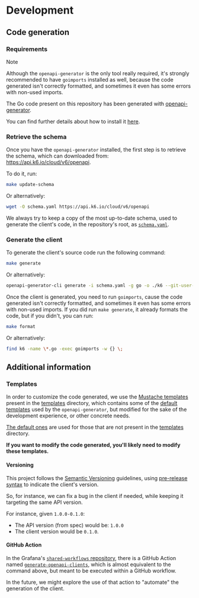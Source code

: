 # Development

## Code generation

### Requirements

> [!NOTE]
> Although the `openapi-generator` is the only tool really required, it's strongly recommended to have `goimports`
> installed as well, because the code generated isn't correctly formatted, and sometimes it even has some errors with
> non-used imports.

The Go code present on this repository has been generated with [openapi-generator](https://openapi-generator.tech/).

You can find further details about how to install it [here](https://openapi-generator.tech/docs/installation).

### Retrieve the schema

Once you have the `openapi-generator` installed, the first step is to retrieve the schema,
which can downloaded from: https://api.k6.io/cloud/v6/openapi.

To do it, run:

```sh
make update-schema
```

Or alternatively:

```sh
wget -O schema.yaml https://api.k6.io/cloud/v6/openapi
```

We always try to keep a copy of the most up-to-date schema, used to generate the client's code, in the repository's
root,
as [`schema.yaml`](./schema.yaml).

### Generate the client

To generate the client's source code run the following command:

```sh
make generate
```

Or alternatively:

```sh
openapi-generator-cli generate -i schema.yaml -g go -o ./k6 --git-user-id grafana --git-repo-id k6-cloud-openapi-client/go --package-name k6 -p isGoSubmodule=true -p disallowAdditionalPropertiesIfNotPresent=false -p withGoMod=false -t ./templates
```

Once the client is generated, you need to run `goimports`, cause the code generated isn't correctly formatted,
and sometimes it even has some errors with non-used imports. If you did run `make generate`, it already formats
the code, but if you didn't, you can run:

```sh
make format
```

Or alternatively:

```sh
find k6 -name \*.go -exec goimports -w {} \;
```

## Additional information

### Templates

In order to customize the code generated, we use
the [Mustache templates](https://openapi-generator.tech/docs/templating)
present in the [templates](./templates) directory, which contains some of the
[default templates](https://github.com/OpenAPITools/openapi-generator/tree/master/modules/openapi-generator/src/main/resources/go)
used by the `openapi-generator`, but modified for the sake of the development experience, or other concrete needs.

[The default ones](https://github.com/OpenAPITools/openapi-generator/tree/master/modules/openapi-generator/src/main/resources/go)
are used for those that are not present in the [templates](./templates) directory.

**If you want to modify the code generated, you'll likely need to modify these templates.**

#### Versioning

This project follows the [Semantic Versioning](https://semver.org/) guidelines,
using [pre-release syntax](https://semver.org/#spec-item-9) to indicate the client's version.

So, for instance, we can fix a bug in the client if needed, while keeping it targeting the same API version.

For instance, given `1.0.0-0.1.0`:
- The API version (from spec) would be: `1.0.0`
- The client version would be `0.1.0`.

#### GitHub Action

In the Grafana's [`shared-workflows` repository](https://github.com/grafana/shared-workflows), there is a GitHub Action
named [
`generate-openapi-clients`](https://github.com/grafana/shared-workflows/tree/main/actions/generate-openapi-clients),
which is almost equivalent to the command above, but meant to be executed within a GitHub workflow.

In the future, we might explore the use of that action to "automate" the generation of the client.